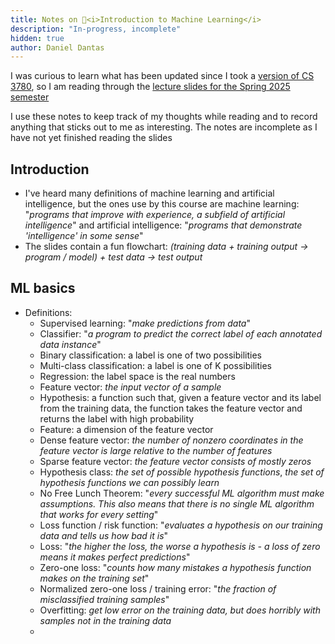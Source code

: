 ```yaml
---
title: Notes on 🐻<i>Introduction to Machine Learning</i>
description: "In-progress, incomplete"
hidden: true
author: Daniel Dantas
---
```


I was curious to learn what has been updated since I took a [version of CS 3780](https://dantasfiles.com/2001/01/22/cornell-junior-spring.html), so I am reading through the [lecture slides for the Spring 2025 semester](https://www.cs.cornell.edu/courses/cs3780/2025sp/)

I use these notes to keep track of my thoughts while reading and to record anything that sticks out to me as interesting. The notes are incomplete as I have not yet finished reading the slides

##  Introduction
- I've heard many definitions of machine learning and artificial intelligence, but the ones use by this course are machine learning: "_programs that improve with experience, a subfield of artificial intelligence_" and artificial intelligence: "_programs that demonstrate 'intelligence' in some sense_"
- The slides contain a fun flowchart: _(training data + training output → program / model) + test data → test output_

## ML basics
- Definitions:
  - Supervised learning: "_make predictions from data_"
  - Classifier: "_a program to predict the correct label of each annotated data instance_"
  - Binary classification: a label is one of two possibilities
  - Multi-class classification: a label is one of K possibilities
  - Regression: the label space is the real numbers
  - Feature vector: _the input vector of a sample_
  - Hypothesis: a function such that, given a feature vector and its label from the training data, the function takes the feature vector and returns the label with high probability
  - Feature: a dimension of the feature vector
  - Dense feature vector: _the number of nonzero coordinates in the feature vector is large relative to the number of features_
  - Sparse feature vector: _the feature vector consists of mostly zeros_
  - Hypothesis class: _the set of possible hypothesis functions_, _the set of hypothesis functions we can possibly learn_
  - No Free Lunch Theorem: "_every successful ML algorithm must make assumptions. This also means that there is no single ML algorithm that works for every setting_"
  - Loss function / risk function: "_evaluates a hypothesis on our training data and tells us how bad it is_"
  - Loss: "_the higher the loss, the worse a hypothesis is - a loss of zero means it makes perfect predictions_"
  - Zero-one loss: "_counts how many mistakes a hypothesis function makes on the training set_"
  - Normalized zero-one loss / training error: "_the fraction of misclassified training samples_"
  - Overfitting: _get low error on the training data, but does horribly with samples not in the training data_
  - 
